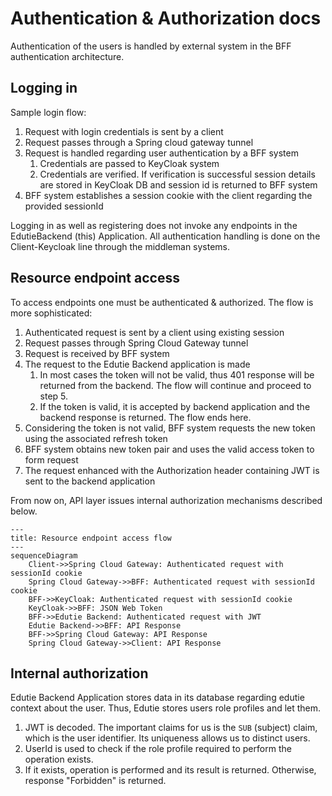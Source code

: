 # Authentication & Authorization docs

Authentication of the users is handled by external system in the BFF authentication architecture.

## Logging in

Sample login flow:
1. Request with login credentials is sent by a client
2. Request passes through a Spring cloud gateway tunnel
3. Request is handled regarding user authentication by a BFF system
   1. Credentials are passed to KeyCloak system
   2. Credentials are verified. If verification is successful session details are stored in KeyCloak DB and session id is returned to BFF system
4. BFF system establishes a session cookie with the client regarding the provided sessionId 

Logging in as well as registering does not invoke any endpoints in the EdutieBackend (this) Application. All authentication handling
is done on the Client-Keycloak line through the middleman systems. 

<!-- TODO: Verify login flow -->

## Resource endpoint access

To access endpoints one must be authenticated & authorized. The flow is more sophisticated:
1. Authenticated request is sent by a client using existing session
2. Request passes through Spring Cloud Gateway tunnel
3. Request is received by BFF system
4. The request to the Edutie Backend application is made
   1. In most cases the token will not be valid, thus 401 response will be returned from the backend. The flow will continue and proceed to step 5.
   2. If the token is valid, it is accepted by backend application and the backend response is returned. The flow ends here.
5. Considering the token is not valid, BFF system requests the new token using the associated refresh token
6. BFF system obtains new token pair and uses the valid access token to form request
7. The request enhanced with the Authorization header containing JWT is sent to the backend application

From now on, API layer issues internal authorization mechanisms described below.

```mermaid
---
title: Resource endpoint access flow
---
sequenceDiagram
    Client->>Spring Cloud Gateway: Authenticated request with sessionId cookie
    Spring Cloud Gateway->>BFF: Authenticated request with sessionId cookie
    BFF->>KeyCloak: Authenticated request with sessionId cookie
    KeyCloak->>BFF: JSON Web Token
    BFF->>Edutie Backend: Authenticated request with JWT
    Edutie Backend->>BFF: API Response
    BFF->>Spring Cloud Gateway: API Response
    Spring Cloud Gateway->>Client: API Response
```


## Internal authorization

Edutie Backend Application stores data in its database regarding edutie context about the user. Thus, Edutie stores users role profiles and let them.
1. JWT is decoded. The important claims for us is the `SUB` (subject) claim, which is the user identifier. Its uniqueness allows us to distinct users.
2. UserId is used to check if the role profile required to perform the operation exists.
3. If it exists, operation is performed and its result is returned. Otherwise, response "Forbidden" is returned.

